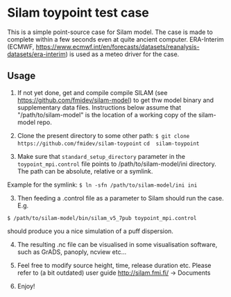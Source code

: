# Silam toypoint  test case

This is a simple point-source case for Silam model.
The case is made to complete within a few  seconds even at quite ancient computer.
ERA-Interim (ECMWF, https://www.ecmwf.int/en/forecasts/datasets/reanalysis-datasets/era-interim)
is used as a meteo driver for the case.

## Usage

1. If not yet done, get and compile compile SILAM (see
   https://github.com/fmidev/silam-model) to get thw model binary and
   supplementary data files.  Instructions below assume that
   "/path/to/silam-model" is the location of a working copy of the silam-model
   repo.

2. Clone the present directory to some other path:
  `$ git clone https://github.com/fmidev/silam-toypoint`
  `cd  silam-toypoint`

3. Make sure that `standard_setup_directory` parameter in the `toypoint_mpi.control` file points to 
/path/to/silam-model/ini directory. The path can be absolute, relative or a symlink.

Example for the symlink:
`$ ln -sfn /path/to/silam-model/ini ini`

3. Then feeding a .control file as a parameter to Silam should run the case. E.g. 

`$ /path/to/silam-model/bin/silam_v5_7pub toypoint_mpi.control`

should produce you a nice simulation of a puff dispersion.

4. The resulting .nc file can be visualised in some visualisation software, such as
GrADS, panoply, ncview etc... 

5. Feel free to modify source height, time, release duration etc.
Please refer to (a bit outdated) user guide  http://silam.fmi.fi/ -> Documents

6. Enjoy!


